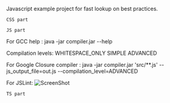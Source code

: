 Javascript example project for fast lookup on best practices.


`CSS part`


`JS part`

For GCC help :
java -jar compiler.jar --help

Compilation levels:
WHITESPACE_ONLY
SIMPLE
ADVANCED

For Google Closure compiler :
java -jar compiler.jar 'src/**.js' --js_output_file=out.js --compilation_level=ADVANCED

For JSLint:
![ScreenShot](./JSLintConfig.png?raw=true "JSLint configuration")

`TS part`